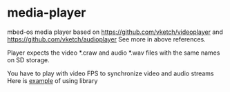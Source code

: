 # media-player
mbed-os media player based on https://github.com/vketch/videoplayer and  https://github.com/vketch/audioplayer
See more in above references.

Player expects the video  \*.craw and audio \*.wav files with the same names on SD storage.

You have to play with video FPS to synchronize video and audio streams
Here is [example](https://github.com/vketch/media-player-example) of using library 

